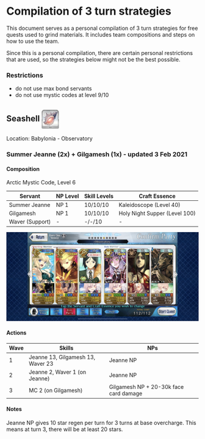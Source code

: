 # Compilation of 3 turn strategies

This document serves as a personal compilation of 3 turn strategies for free quests used to grind materials. It includes team compositions and steps on how to use the team. 

Since this is a personal compilation, there are certain personal restrictions that are used, so the strategies below might not be the best possible.

### Restrictions

- do not use max bond servants
- do not use mystic codes at level 9/10

## <div><span>Seashell</span> <img src="./icons/Seashell.png" style="height:50px; vertical-align:middle"/></div>

Location: Babylonia - Observatory

### Summer Jeanne (2x) + Gilgamesh (1x) - updated 3 Feb 2021

#### Composition

Arctic Mystic Code, Level 6

| Servant         | NP Level | Skill Levels | Craft Essence                 |
| --------------- | -------- | ------------ | ----------------------------- |
| Summer Jeanne   | NP 1     | 10/10/10     | Kaleidoscope (Level 40)       |
| Gilgamesh       | NP 1     | 10/10/10     | Holy Night Supper (Level 100) |
| Waver (Support) | -        | -/-/10       | -                             |

<img src="./comps/observatory.jpeg"/>

#### Actions

| Wave | Skills                            | NPs                                    |
| ---- | --------------------------------- | -------------------------------------- |
| 1    | Jeanne 13, Gilgamesh 13, Waver 23 | Jeanne NP                              |
| 2    | Jeanne 2, Waver 1 (on Jeanne)     | Jeanne NP                              |
| 3    | MC 2 (on Gilgamesh)               | Gilgamesh NP + 20-30k face card damage |

#### Notes

Jeanne NP gives 10 star regen per turn for 3 turns at base overcharge. This means at turn 3, there will be at least 20 stars.